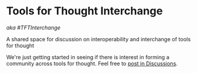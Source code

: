 # Tools for Thought Interchange

_aka #TFTInterchange_

A shared space for discussion on interoperability and interchange of tools for thought

We're just getting started in seeing if there is interest in forming a community across tools for thought. Feel free to [post in Discussions](https://github.com/TFTInterchange/ToolsForThoughtInterchange/discussions).
